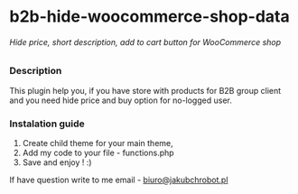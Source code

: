 # b2b-hide-woocommerce-shop-data

###### Hide price, short description, add to cart button for WooCommerce shop

### Description
This plugin help you, if you have store with products for B2B group client and you need hide price and buy option for no-logged user.

### Instalation guide
1. Create child theme for your main theme,
2. Add my code to your file - functions.php
3. Save and enjoy ! :)

If have question write to me email - biuro@jakubchrobot.pl